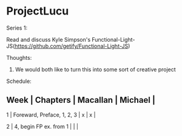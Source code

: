 # ProjectLucu

Series 1:

Read and discuss Kyle Simpson's Functional-Light-JS(https://github.com/getify/Functional-Light-JS)

Thoughts:
1. We would both like to turn this into some sort of creative project

Schedule:

  Week  |  Chapters                     |  Macallan  |  Michael  |
--------------------------------------------------------------------
   1    |  Foreward, Preface, 1, 2, 3   |     x      |     x     |
   
   2    |  4, begin FP ex. from 1       |            |           |
